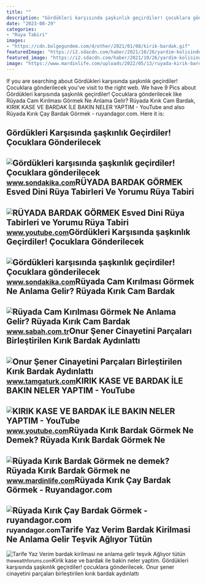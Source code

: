 ```yaml
---
title: ""
description: "Gördükleri karşısında şaşkınlık geçirdiler! çocuklara gönderilecek"
date: "2023-08-29"
categories:
- "Ruya Tabiri"
images:
- "https://cdn.bolgegundem.com/d/other/2021/01/08/kirik-bardak.gif"
featuredImage: "https://i2.sdacdn.com/haber/2021/10/26/yardim-kolisinden-kirik-bardak-plaket-ve-yirt-6-14486379_o.jpg"
featured_image: "https://i2.sdacdn.com/haber/2021/10/26/yardim-kolisinden-kirik-bardak-plaket-ve-yirt-8-14486379_o.jpg"
image: "https://www.mardinlife.com/uploads/2022/05/13/ruyada-kirik-bardak-gormek-ne-anlama-gelir-ruyada-kirik-bardak-gormek-ne-demek-80465.png?234234.234234"
---
```


If you are searching about Gördükleri karşısında şaşkınlık geçirdiler! Çocuklara gönderilecek you've visit to the right web. We have 9 Pics about Gördükleri karşısında şaşkınlık geçirdiler! Çocuklara gönderilecek like Rüyada Cam Kırılması Görmek Ne Anlama Gelir? Rüyada Kırık Cam Bardak, KIRIK KASE VE BARDAK İLE BAKIN NELER YAPTIM - YouTube and also Rüyada Kırık Çay Bardak Görmek - ruyandagor.com. Here it is:

Gördükleri Karşısında şaşkınlık Geçirdiler! Çocuklara Gönderilecek
------------------------------------------------------------------

 ![Gördükleri karşısında şaşkınlık geçirdiler! Çocuklara gönderilecek](https://i2.sdacdn.com/haber/2021/10/26/yardim-kolisinden-kirik-bardak-plaket-ve-yirt-8-14486379_o.jpg) <small>www.sondakika.com</small>RÜYADA BARDAK GÖRMEK Esved Dini Rüya Tabirleri Ve Yorumu Rüya Tabiri
--------------------------------------------------------------------

 ![RÜYADA BARDAK GÖRMEK Esved Dini Rüya Tabirleri ve Yorumu Rüya Tabiri](https://i.ytimg.com/vi/gq-aBKI_RE8/maxresdefault.jpg?sqp=-oaymwEmCIAKENAF8quKqQMa8AEB-AHUBoAC4AOKAgwIABABGFYgWyhlMA8=&rs=AOn4CLBIyXdmYZjvpZWT5i7kHEn6GqzcWA) <small>www.youtube.com</small>Gördükleri Karşısında şaşkınlık Geçirdiler! Çocuklara Gönderilecek
------------------------------------------------------------------

 ![Gördükleri karşısında şaşkınlık geçirdiler! Çocuklara gönderilecek](https://i2.sdacdn.com/haber/2021/10/26/yardim-kolisinden-kirik-bardak-plaket-ve-yirt-6-14486379_o.jpg) <small>www.sondakika.com</small>Rüyada Cam Kırılması Görmek Ne Anlama Gelir? Rüyada Kırık Cam Bardak
--------------------------------------------------------------------

 ![Rüyada Cam Kırılması Görmek Ne Anlama Gelir? Rüyada Kırık Cam Bardak](https://iasbh.tmgrup.com.tr/9f0191/752/395/0/0/0/0?u=https://isbh.tmgrup.com.tr/sbh/2022/05/24/ruyada-cam-kirilmasi-gormek-ne-anlama-gelir-ruyada-kirik-cam-bardak-gozluk-esya-kirildigini-gormek-anlami-1653396081830.jpg) <small>www.sabah.com.tr</small>Onur Şener Cinayetini Parçaları Birleştirilen Kırık Bardak Aydınlattı
---------------------------------------------------------------------

 ![Onur Şener Cinayetini Parçaları Birleştirilen Kırık Bardak Aydınlattı](https://www.tamgaturk.com/images/haberler/2022/11/onur-sener-cinayetini-parcalari-birlestirilen-kirik-bardak-aydinlatti-9649.jpg) <small>www.tamgaturk.com</small>KIRIK KASE VE BARDAK İLE BAKIN NELER YAPTIM - YouTube
-----------------------------------------------------

 ![KIRIK KASE VE BARDAK İLE BAKIN NELER YAPTIM - YouTube](https://i.ytimg.com/vi/0lydL1sbPtQ/hqdefault.jpg) <small>www.youtube.com</small>Rüyada Kırık Bardak Görmek Ne Demek? Rüyada Kırık Bardak Görmek Ne
------------------------------------------------------------------

 ![Rüyada Kırık Bardak Görmek ne demek? Rüyada Kırık Bardak Görmek ne](https://www.mardinlife.com/uploads/2022/05/13/ruyada-kirik-bardak-gormek-ne-anlama-gelir-ruyada-kirik-bardak-gormek-ne-demek-80465.png?234234.234234) <small>www.mardinlife.com</small>Rüyada Kırık Çay Bardak Görmek - Ruyandagor.com
-----------------------------------------------

 ![Rüyada Kırık Çay Bardak Görmek - ruyandagor.com](https://images.ruyandagor.com/2017/05/kirik-cay-bardak-gormek-1406.jpg) <small>ruyandagor.com</small>Tarife Yaz Verim Bardak Kirilmasi Ne Anlama Gelir Teşvik Ağlıyor Tütün
----------------------------------------------------------------------

 ![Tarife Yaz Verim bardak kirilmasi ne anlama gelir teşvik Ağlıyor tütün](https://cdn.bolgegundem.com/d/other/2021/01/08/kirik-bardak.gif) <small>thewealthforums.com</small>Kirik kase ve bardak i̇le bakin neler yaptim. Gördükleri karşısında şaşkınlık geçirdiler! çocuklara gönderilecek. Onur şener cinayetini parçaları birleştirilen kırık bardak aydınlattı
